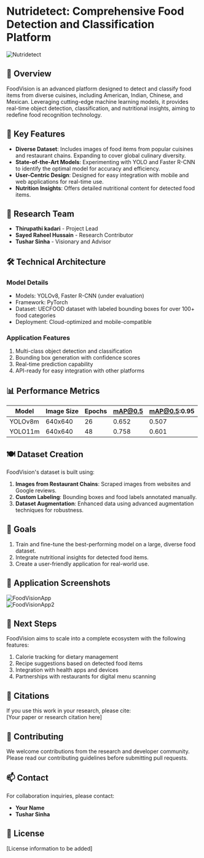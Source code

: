 # Nutridetect: Comprehensive Food Detection and Classification Platform  
<div>
  <img src="/Images/NutriDetect.png" alt="Nutridetect" />
</div>

## 🍴 Overview  
FoodVision is an advanced platform designed to detect and classify food items from diverse cuisines, including American, Indian, Chinese, and Mexican. Leveraging cutting-edge machine learning models, it provides real-time object detection, classification, and nutritional insights, aiming to redefine food recognition technology.

## 🔬 Key Features  
- **Diverse Dataset**: Includes images of food items from popular cuisines and restaurant chains. Expanding to cover global culinary diversity.  
- **State-of-the-Art Models**: Experimenting with YOLO and Faster R-CNN to identify the optimal model for accuracy and efficiency.  
- **User-Centric Design**: Designed for easy integration with mobile and web applications for real-time use.  
- **Nutrition Insights**: Offers detailed nutritional content for detected food items.  

## 👥 Research Team  
- **Thirupathi kadari** - Project Lead
- **Sayed Raheel Hussain** - Research Contributor 
- **Tushar Sinha** - Visionary and Advisor  
  

## 🛠 Technical Architecture  

### Model Details  
- Models: YOLOv8, Faster R-CNN (under evaluation)  
- Framework: PyTorch 
- Dataset: UECFOOD dataset with labeled bounding boxes for over 100+ food categories 
- Deployment: Cloud-optimized and mobile-compatible  

### Application Features  
1. Multi-class object detection and classification  
2. Bounding box generation with confidence scores  
3. Real-time prediction capability  
4. API-ready for easy integration with other platforms  


## 📊 Performance Metrics  

| Model    | Image Size | Epochs | mAP@0.5 | mAP@0.5:0.95 |
|----------|------------|--------|---------|--------------|
| YOLOv8m  | 640x640    | 26     | 0.652   | 0.507        |
| YOLO11m  | 640x640    | 48     | 0.758   | 0.601        | 

## 🍽 Dataset Creation  
FoodVision's dataset is built using:  
1. **Images from Restaurant Chains**: Scraped images from websites and Google reviews.  
2. **Custom Labeling**: Bounding boxes and food labels annotated manually.  
3. **Dataset Augmentation**: Enhanced data using advanced augmentation techniques for robustness.  

## 🎯 Goals  
1. Train and fine-tune the best-performing model on a large, diverse food dataset.  
2. Integrate nutritional insights for detected food items.  
3. Create a user-friendly application for real-world use.  

## 📱 Application Screenshots  
<div>
  <img src="/images/App1.png" alt="FoodVisionApp" />
</div>

<div>
  <img src="/images/App2.png" alt="FoodVisionApp2" />
</div>

## 🔗 Next Steps  
FoodVision aims to scale into a complete ecosystem with the following features:  
1. Calorie tracking for dietary management  
2. Recipe suggestions based on detected food items  
3. Integration with health apps and devices  
4. Partnerships with restaurants for digital menu scanning  

## 📄 Citations  
If you use this work in your research, please cite:  
[Your paper or research citation here]

## 🤝 Contributing  
We welcome contributions from the research and developer community. Please read our contributing guidelines before submitting pull requests.

## 📫 Contact  
For collaboration inquiries, please contact:  
- **Your Name**  
- **Tushar Sinha**  

## 📃 License  
[License information to be added]

